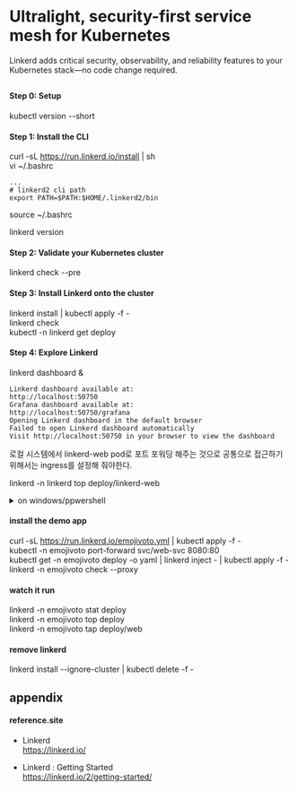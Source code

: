 # Ultralight, security-first service mesh for Kubernetes
Linkerd adds critical security, observability, and reliability features to your Kubernetes stack—no code change required.

##

#### Step 0: Setup
kubectl version --short  

#### Step 1: Install the CLI
curl -sL https://run.linkerd.io/install | sh  
vi ~/.bashrc  
```
...
# linkerd2 cli path
export PATH=$PATH:$HOME/.linkerd2/bin
```
source ~/.bashrc

linkerd version

#### Step 2: Validate your Kubernetes cluster
linkerd check --pre  

#### Step 3: Install Linkerd onto the cluster
linkerd install | kubectl apply -f -  
linkerd check  
kubectl -n linkerd get deploy  

#### Step 4: Explore Linkerd  
linkerd dashboard &  
```
Linkerd dashboard available at:
http://localhost:50750
Grafana dashboard available at:
http://localhost:50750/grafana
Opening Linkerd dashboard in the default browser
Failed to open Linkerd dashboard automatically
Visit http://localhost:50750 in your browser to view the dashboard
```
로컬 시스템에서 linkerd-web pod로 포트 포워딩 해주는 것으로 공통으로 접근하기 위해서는 ingress를 설정해 줘야한다.  

linkerd -n linkerd top deploy/linkerd-web  

<details>
<summary>on windows/ppwershell</summary>
<div markdown="1">

#### windows docker/kubernetes setup

`download linkerd-cli`  
https://github.com/linkerd/linkerd2/releases/download/edge-20.7.5/linkerd2-cli-edge-20.7.5-windows.exe

`rename and set path`  
D:\repo\apps\linkerd\2.x\bin\linkerd.exe  

`install Linkerd onto the cluster`  
linkerd version  
linkerd check --pre  
linkerd install | kubectl apply -f -  
linkerd check  
kubectl -n linkerd get deploy  
```
NAME                     READY   UP-TO-DATE   AVAILABLE   AGE
linkerd-controller       1/1     1            1           103s
linkerd-destination      1/1     1            1           103s
linkerd-grafana          1/1     1            1           101s
linkerd-identity         1/1     1            1           103s
linkerd-prometheus       1/1     1            1           100s
linkerd-proxy-injector   1/1     1            1           102s
linkerd-sp-validator     1/1     1            1           101s
linkerd-tap              1/1     1            1           101s
linkerd-web              1/1     1            1           102s
```

#### explore linkerd
linkerd dashboard &  
linkerd -n linkerd top deploy/linkerd-web  

</div>
</details>

#### install the demo app
curl -sL https://run.linkerd.io/emojivoto.yml | kubectl apply -f -  
kubectl -n emojivoto port-forward svc/web-svc 8080:80  
kubectl get -n emojivoto deploy -o yaml | linkerd inject - | kubectl apply -f -  
linkerd -n emojivoto check --proxy  

#### watch it run
linkerd -n emojivoto stat deploy  
linkerd -n emojivoto top deploy  
linkerd -n emojivoto tap deploy/web  

#### remove linkerd
linkerd install --ignore-cluster | kubectl delete -f -

## appendix

#### reference.site

* Linkerd  
https://linkerd.io/  

* Linkerd : Getting Started  
https://linkerd.io/2/getting-started/  
